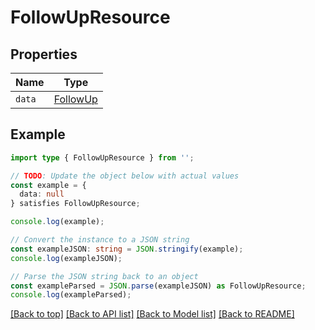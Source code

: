 # FollowUpResource

## Properties

| Name   | Type                    |
| ------ | ----------------------- |
| `data` | [FollowUp](FollowUp.md) |

## Example

```typescript
import type { FollowUpResource } from '';

// TODO: Update the object below with actual values
const example = {
  data: null
} satisfies FollowUpResource;

console.log(example);

// Convert the instance to a JSON string
const exampleJSON: string = JSON.stringify(example);
console.log(exampleJSON);

// Parse the JSON string back to an object
const exampleParsed = JSON.parse(exampleJSON) as FollowUpResource;
console.log(exampleParsed);
```

[[Back to top]](#) [[Back to API list]](../README.md#api-endpoints) [[Back to Model list]](../README.md#models) [[Back to README]](../README.md)
